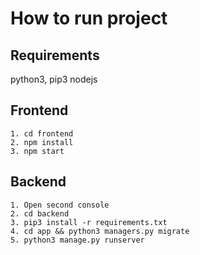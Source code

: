# How to run project #

## Requirements ##

python3, pip3 nodejs

## Frontend ##
    1. cd frontend
    2. npm install
    3. npm start
## Backend ##
    1. Open second console
    2. cd backend
    3. pip3 install -r requirements.txt
    4. cd app && python3 managers.py migrate
    5. python3 manage.py runserver
     
